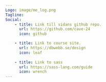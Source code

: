 ```yaml
---
Logo: image/me_log.png
Tagline:
Social:
    - title: Link till sidans github repo.
      url: https://github.com/cave-24
      icon: github

    - title: Link to course site.
      url: https://dbwebb.se/design
      icon: leaf
    
    - title: Link to sass
      url: https://sass-lang.com/guide
      icon: wrench  
---
```

